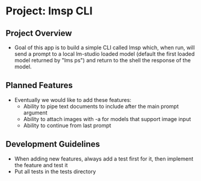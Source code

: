 # Project: lmsp CLI

## Project Overview
- Goal of this app is to build a simple CLI called lmsp which, when run, will send a prompt to a local lm-studio loaded model (default the first loaded model returned by "lms ps") and return to the shell the response of the model. 

## Planned Features
- Eventually we would like to add these features:
  - Ability to pipe text documents to include after the main prompt argument
  - Ability to attach images with -a for models that support image input
  - Ability to continue from last prompt

## Development Guidelines
- When adding new features, always add a test first for it, then implement the feature and test it
- Put all tests in the tests directory